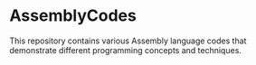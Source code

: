 # AssemblyCodes
This repository contains various Assembly language codes that demonstrate different programming concepts and techniques.
